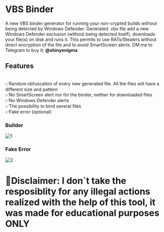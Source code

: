 # VBS Binder
A new VBS binder generator for running your non-crypted builds without being detected by Windows Defender. Generated .vbs file add a new Windows Defender exclusion (without being detected itself), downloads your file(s) on disk and runs it. This permits to use RATs/Stealers without direct encryption of the file and to avoid SmartScreen alerts. DM me to Telegram to buy it: **@shinyenigma**
## Features 
<br> ✅Random obfuscation of every new generated file. All the files will have a different size and pattern
<br> ✅No SmartScreen alert nor for the binder, neither for downloaded files
<br> ✅No Windows Defender alerts 
<br> ✅The possibility to bind several files
<br> ✅Fake error (optional)

### Builder
![1](https://github.com/Gitshiny/FUD-VBS-Binder/assets/172051205/ef87ee9d-0fb3-48da-9e2c-c4fc2d42183a)

### Fake Error
![2](https://github.com/Gitshiny/FUD-VBS-Binder/assets/172051205/426a920b-956d-4b51-b094-3b7c07ee27c9)


# 🛑Disclaimer: I don`t take the resposiblity for any illegal actions realized with the help of this tool, it was made for educational purposes ONLY

